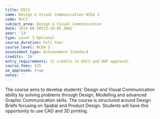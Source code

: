 ```yaml
---
title: DVC3
name: Design & Visual Communication NCEA 3
code: DVC3
subject_area: Design & Visual Communication
date: 2019-06-30T23:10:05.306Z
year: '13'
type: Level 3 Optional
course_duration: Full Year
course_level: NCEA 3
assessment_type: Achievement Standard
credits: '16'
entry_requirements: 12 credits in DVC2 and HOF approval.
course_fees: $25
ue_approved: true
notes: ''
---
```

The course aims to develop students' Design and Visual Communication ability by solving problems through Design, Modelling and advanced Graphic Communication skills. The course is structured around Design Briefs focusing on Spatial and Product Design. Students will have this opportunity to use CAD and 3D printing.
